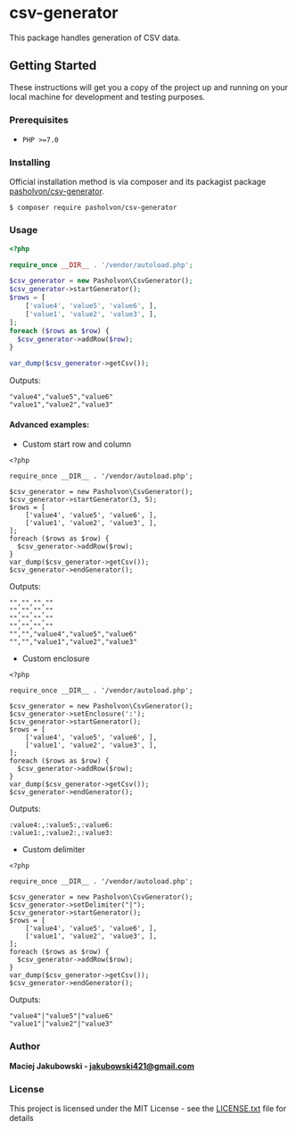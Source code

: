 # csv-generator

This package handles generation of CSV data. 

## Getting Started

These instructions will get you a copy of the project up and running on your local machine for development and testing purposes.

### Prerequisites

- `PHP >=7.0`

### Installing


Official installation method is via composer and its packagist package [pasholvon/csv-generator](https://packagist.org/packages/pasholvon/csv-generator).

```
$ composer require pasholvon/csv-generator
```

### Usage

```php
<?php

require_once __DIR__ . '/vendor/autoload.php';

$csv_generator = new Pasholvon\CsvGenerator();
$csv_generator->startGenerator();
$rows = [
    ['value4', 'value5', 'value6', ],
    ['value1', 'value2', 'value3', ],
];
foreach ($rows as $row) {
  $csv_generator->addRow($row);
}

var_dump($csv_generator->getCsv());
```
Outputs:

```
"value4","value5","value6"
"value1","value2","value3"
```

#### Advanced examples:

- Custom start row and column

````
<?php

require_once __DIR__ . '/vendor/autoload.php';

$csv_generator = new Pasholvon\CsvGenerator();
$csv_generator->startGenerator(3, 5);
$rows = [
    ['value4', 'value5', 'value6', ],
    ['value1', 'value2', 'value3', ],
];
foreach ($rows as $row) {
  $csv_generator->addRow($row);
}
var_dump($csv_generator->getCsv());
$csv_generator->endGenerator();
````
Outputs:

```
"","","",""
"","","",""
"","","",""
"","","",""
"","","value4","value5","value6"
"","","value1","value2","value3"
```

- Custom enclosure

````
<?php

require_once __DIR__ . '/vendor/autoload.php';

$csv_generator = new Pasholvon\CsvGenerator();
$csv_generator->setEnclosure(':');
$csv_generator->startGenerator();
$rows = [
    ['value4', 'value5', 'value6', ],
    ['value1', 'value2', 'value3', ],
];
foreach ($rows as $row) {
  $csv_generator->addRow($row);
}
var_dump($csv_generator->getCsv());
$csv_generator->endGenerator();
````
Outputs:

```
:value4:,:value5:,:value6:
:value1:,:value2:,:value3:
```

- Custom delimiter

````
<?php

require_once __DIR__ . '/vendor/autoload.php';

$csv_generator = new Pasholvon\CsvGenerator();
$csv_generator->setDelimiter("|");
$csv_generator->startGenerator();
$rows = [
    ['value4', 'value5', 'value6', ],
    ['value1', 'value2', 'value3', ],
];
foreach ($rows as $row) {
  $csv_generator->addRow($row);
}
var_dump($csv_generator->getCsv());
$csv_generator->endGenerator();
````
Outputs:

```
"value4"|"value5"|"value6"
"value1"|"value2"|"value3"
```


### Author

 **Maciej Jakubowski - jakubowski421@gmail.com**

### License

This project is licensed under the MIT License - see the [LICENSE.txt](LICENSE.txt) file for details